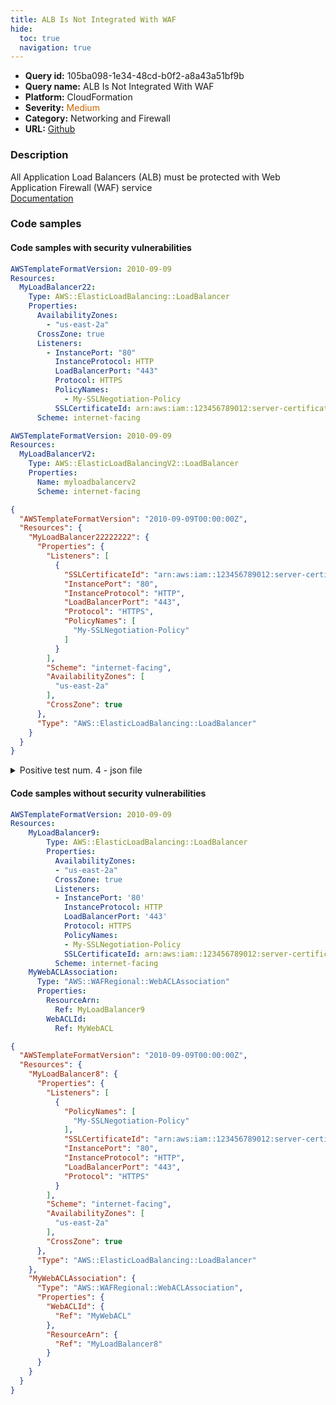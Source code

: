 ```yaml
---
title: ALB Is Not Integrated With WAF
hide:
  toc: true
  navigation: true
---
```


<style>
  .highlight .hll {
    background-color: #ff171742;
  }
  .md-content {
    max-width: 1100px;
    margin: 0 auto;
  }
</style>

-   **Query id:** 105ba098-1e34-48cd-b0f2-a8a43a51bf9b
-   **Query name:** ALB Is Not Integrated With WAF
-   **Platform:** CloudFormation
-   **Severity:** <span style="color:#C60">Medium</span>
-   **Category:** Networking and Firewall
-   **URL:** [Github](https://github.com/Checkmarx/kics/tree/master/assets/queries/cloudFormation/aws/alb_is_not_integrated_with_waf)

### Description
All Application Load Balancers (ALB) must be protected with Web Application Firewall (WAF) service<br>
[Documentation](https://docs.aws.amazon.com/AWSCloudFormation/latest/UserGuide/aws-resource-wafregional-webaclassociation.html)

### Code samples
#### Code samples with security vulnerabilities
```yaml title="Positive test num. 1 - yaml file" hl_lines="3"
AWSTemplateFormatVersion: 2010-09-09
Resources:
  MyLoadBalancer22:
    Type: AWS::ElasticLoadBalancing::LoadBalancer
    Properties:
      AvailabilityZones:
        - "us-east-2a"
      CrossZone: true
      Listeners:
        - InstancePort: "80"
          InstanceProtocol: HTTP
          LoadBalancerPort: "443"
          Protocol: HTTPS
          PolicyNames:
            - My-SSLNegotiation-Policy
          SSLCertificateId: arn:aws:iam::123456789012:server-certificate/my-server-certificate
      Scheme: internet-facing


```
```yaml title="Positive test num. 2 - yaml file" hl_lines="3"
AWSTemplateFormatVersion: 2010-09-09
Resources:
  MyLoadBalancerV2:
    Type: AWS::ElasticLoadBalancingV2::LoadBalancer
    Properties:
      Name: myloadbalancerv2
      Scheme: internet-facing

```
```json title="Positive test num. 3 - json file" hl_lines="4"
{
  "AWSTemplateFormatVersion": "2010-09-09T00:00:00Z",
  "Resources": {
    "MyLoadBalancer22222222": {
      "Properties": {
        "Listeners": [
          {
            "SSLCertificateId": "arn:aws:iam::123456789012:server-certificate/my-server-certificate",
            "InstancePort": "80",
            "InstanceProtocol": "HTTP",
            "LoadBalancerPort": "443",
            "Protocol": "HTTPS",
            "PolicyNames": [
              "My-SSLNegotiation-Policy"
            ]
          }
        ],
        "Scheme": "internet-facing",
        "AvailabilityZones": [
          "us-east-2a"
        ],
        "CrossZone": true
      },
      "Type": "AWS::ElasticLoadBalancing::LoadBalancer"
    }
  }
}

```
<details><summary>Positive test num. 4 - json file</summary>

```json hl_lines="4"
{
  "AWSTemplateFormatVersion": "2010-09-09T00:00:00Z",
  "Resources": {
    "MyLoadBalancerV22222": {
      "Type": "AWS::ElasticLoadBalancingV2::LoadBalancer",
      "Properties": {
        "Scheme": "internet-facing",
        "Name": "myloadbalancerv2"
      }
    }
  }
}

```
</details>


#### Code samples without security vulnerabilities
```yaml title="Negative test num. 1 - yaml file"
AWSTemplateFormatVersion: 2010-09-09
Resources:
    MyLoadBalancer9:
        Type: AWS::ElasticLoadBalancing::LoadBalancer
        Properties:
          AvailabilityZones:
          - "us-east-2a"
          CrossZone: true
          Listeners:
          - InstancePort: '80'
            InstanceProtocol: HTTP
            LoadBalancerPort: '443'
            Protocol: HTTPS
            PolicyNames:
            - My-SSLNegotiation-Policy
            SSLCertificateId: arn:aws:iam::123456789012:server-certificate/my-server-certificate
          Scheme: internet-facing
    MyWebACLAssociation:
      Type: "AWS::WAFRegional::WebACLAssociation"
      Properties:
        ResourceArn:
          Ref: MyLoadBalancer9
        WebACLId:
          Ref: MyWebACL

```
```json title="Negative test num. 2 - json file"
{
  "AWSTemplateFormatVersion": "2010-09-09T00:00:00Z",
  "Resources": {
    "MyLoadBalancer8": {
      "Properties": {
        "Listeners": [
          {
            "PolicyNames": [
              "My-SSLNegotiation-Policy"
            ],
            "SSLCertificateId": "arn:aws:iam::123456789012:server-certificate/my-server-certificate",
            "InstancePort": "80",
            "InstanceProtocol": "HTTP",
            "LoadBalancerPort": "443",
            "Protocol": "HTTPS"
          }
        ],
        "Scheme": "internet-facing",
        "AvailabilityZones": [
          "us-east-2a"
        ],
        "CrossZone": true
      },
      "Type": "AWS::ElasticLoadBalancing::LoadBalancer"
    },
    "MyWebACLAssociation": {
      "Type": "AWS::WAFRegional::WebACLAssociation",
      "Properties": {
        "WebACLId": {
          "Ref": "MyWebACL"
        },
        "ResourceArn": {
          "Ref": "MyLoadBalancer8"
        }
      }
    }
  }
}

```

